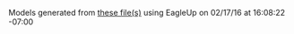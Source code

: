 Models generated from [these file(s)](https://raw.github.com/sparkfun/Lipo_Charger_Basic-microUSB/73710c1269a31963b9878e43a2877c6df5e5454a/Hardware/SparkFun_Lipo_Charger_Basic-microUSB.brd) using EagleUp on 02/17/16 at 16:08:22 -07:00
